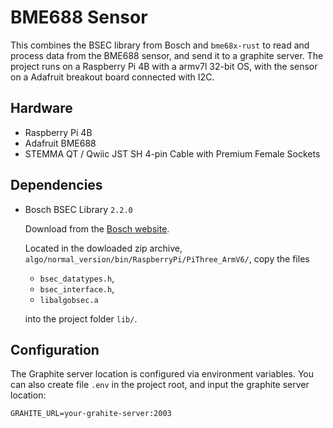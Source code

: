 # BME688 Sensor

This combines the BSEC library from Bosch and `bme68x-rust` to read and process data from the BME688 sensor, and send it to a graphite server. The project runs on a Raspberry Pi 4B with a armv7l 32-bit OS, with the sensor on a Adafruit breakout board connected with I2C.

## Hardware

- Raspberry Pi 4B
- Adafruit BME688
- STEMMA QT / Qwiic JST SH 4-pin Cable with Premium Female Sockets

## Dependencies

- Bosch BSEC Library `2.2.0`

  Download from the [Bosch website](https://www.bosch-sensortec.com/software-tools/software/bme688-software/#Library). 

  Located in the dowloaded zip archive, `algo/normal_version/bin/RaspberryPi/PiThree_ArmV6/`, copy the files 

  - `bsec_datatypes.h`, 
  - `bsec_interface.h`,
  - `libalgobsec.a` 

  into the project folder `lib/`.

## Configuration

The Graphite server location is configured via environment variables. You can also create file `.env` in the project root, and input the graphite server location:

```shell
GRAHITE_URL=your-grahite-server:2003
```
